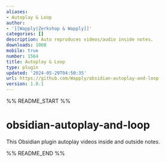 ```yaml
---
aliases:
- Autoplay & Loop
author:
- '[[Wapply|Zerkshop & Wapply]]'
categories: []
description: Auto reproduces videos/audio inside notes.
downloads: 1008
mobile: true
number: 1564
title: Autoplay & Loop
type: plugin
updated: '2024-05-29T04:50:35'
url: https://github.com/Wapply/obsidian-autoplay-and-loop
version: 1.0.1
---
```


%% README_START %%

# obsidian-autoplay-and-loop
This Obsidian plugin autoplay videos inside and outside notes.


%% README_END %%